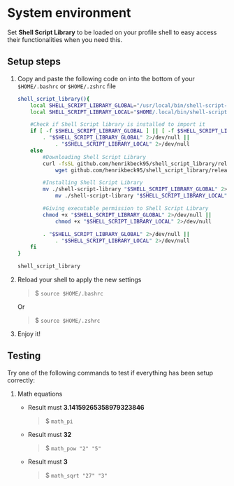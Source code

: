 # System environment

Set **Shell Script Library** to be loaded on your profile shell to easy access their functionalities when you need this.

## Setup steps

1. Copy and paste the following code on into the bottom of your `$HOME/.bashrc` or `$HOME/.zshrc` file
    ```bash
    shell_script_library(){
        local SHELL_SCRIPT_LIBRARY_GLOBAL="/usr/local/bin/shell-script-library"
        local SHELL_SCRIPT_LIBRARY_LOCAL="$HOME/.local/bin/shell-script-library"

        #Check if Shell Script library is installed to import it
        if [ -f $SHELL_SCRIPT_LIBRARY_GLOBAL ] || [ -f $SHELL_SCRIPT_LIBRARY_LOCAL ]; then
            . "$SHELL_SCRIPT_LIBRARY_GLOBAL" 2>/dev/null ||
                . "$SHELL_SCRIPT_LIBRARY_LOCAL" 2>/dev/null
        else
            #Downloading Shell Script Library
            curl -fsSL github.com/henrikbeck95/shell_script_library/releases/latest/download/shell-script-library -O ||
                wget github.com/henrikbeck95/shell_script_library/releases/latest/download/shell-script-library

            #Installing Shell Script Library
            mv ./shell-script-library "$SHELL_SCRIPT_LIBRARY_GLOBAL" 2>/dev/null ||
                mv ./shell-script-library "$SHELL_SCRIPT_LIBRARY_LOCAL" 2>/dev/null

            #Giving executable permission to Shell Script Library
            chmod +x "$SHELL_SCRIPT_LIBRARY_GLOBAL" 2>/dev/null ||
                chmod +x "$SHELL_SCRIPT_LIBRARY_LOCAL" 2>/dev/null

            . "$SHELL_SCRIPT_LIBRARY_GLOBAL" 2>/dev/null ||
                . "$SHELL_SCRIPT_LIBRARY_LOCAL" 2>/dev/null
        fi
    }

    shell_script_library
    ```

1. Reload your shell to apply the new settings
    > $ `source $HOME/.bashrc`
	
	Or

	> $ `source $HOME/.zshrc`

1. Enjoy it!

## Testing

Try one of the following commands to test if everything has been setup correctly:

1. Math equations
    - Result must **3.14159265358979323846**
        > $ `math_pi`
    
    - Result must **32**
        > $ `math_pow "2" "5"`
    
    - Result must **3**
        > $ `math_sqrt "27" "3"`

<!--
1. Package manager
    - Update the operating system packages
		> $ `system_pkg_default_repository_syncronize`
    
    - Update the operating system packages
        > $ `sudo system_pkg_default_repository_syncronize`
-->